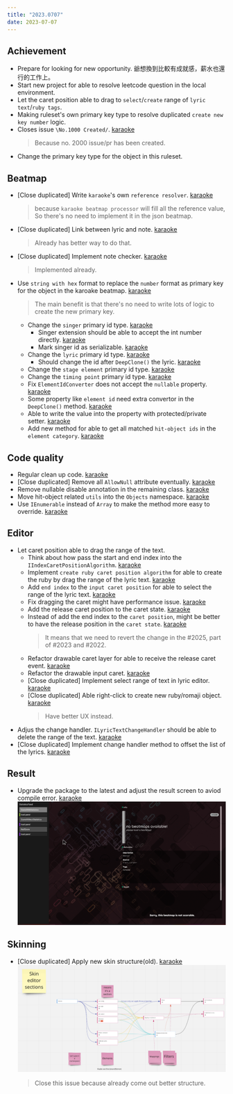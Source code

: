 ```yaml
---
title: "2023.0707"
date: 2023-07-07
---
```


## Achievement

- Prepare for looking for new opportunity. 爺想換到比較有成就感，薪水也還行的工作上。
- Start new project for able to resolve leetcode question in the local environment.
- Let the caret position able to drag to `select`/`create` range of `lyric text`/`ruby tags`.
- Making ruleset's own primary key type to resolve duplicated `create new key number` logic.
- Closes issue `\No.1000 Created/`. [karaoke](#1000@andy840119)
  > Because no. 2000 issue/pr has been created.
- Change the primary key type for the object in this ruleset.

## Beatmap

- [Close duplicated] Write `karaoke`'s own `reference resolver`. [karaoke](#1108@andy840119)
  > because `karaoke beatmap processor` will fill all the reference value, So there's no need to implement it in the json beatmap.
- [Close duplicated] Link between lyric and note. [karaoke](#569@andy840119)
  > Already has better way to do that.
- [Close duplicated] Implement note checker. [karaoke](#565@andy840119)
  > Implemented already.
- Use `string with hex` format to replace the `number` format as primary key for the object in the karoake beatmap. [karaoke](#2045@andy840119)
  > The main benefit is that there's no need to write lots of logic to create the new primary key.
  - Change the `singer` primary id type. [karaoke](#2046@andy840119)
    - Singer extension should be able to accept the int number directly. [karaoke](#2047@andy840119)
    - Mark singer id as serializable. [karaoke](#2049@andy840119)
  - Change the `lyric` primary id type. [karaoke](#2055@andy840119)
    - Should change the id after `DeepClone()` the lyric. [karaoke](#2057@andy840119)
  - Change the `stage element` primary id type. [karaoke](#2061@andy840119)
  - Change the `timing point` primary id type. [karaoke](#2062@andy840119)
  - Fix `ElementIdConverter` does not accept the `nullable` property. [karaoke](#2051#2052@andy840119)
  - Some property like `element id` need extra convertor in the `DeepClone()` method. [karaoke](#2050#2053@andy840119)
  - Able to write the value into the property with protected/private setter. [karaoke](#2048@andy840119)
  - Add new method for able to get all matched `hit-object ids` in the `element category`. [karaoke](#2060@andy840119)

## Code quality

- Regular clean up code. [karaoke](#2035@andy840119)
- [Close duplicated] Remove all `AllowNull` attribute eventually. [karaoke](#1411@andy840119)
- Remove nullable disable annotation in the remaining class. [karaoke](#2041@andy840119)
- Move hit-object related `utils` into the `Objects` namespace. [karaoke](#2042#2043@andy840119)
- Use `IEnumerable` instead of `Array` to make the method more easy to override. [karaoke](#2044@andy840119)

## Editor

- Let caret position able to drag the range of the text.
  - Think about how pass the start and end index into the `IIndexCaretPositionAlgorithm`. [karaoke](#2019@andy840119)
  - Implement `create ruby caret position algorithm` for able to create the ruby by drag the range of the lyric text. [karaoke](#2023@andy840119)
  - Add `end index` to the `input caret position` for able to select the range of the lyric text. [karaoke](#2025@andy840119)
  - Fix dragging the caret might have performance issue. [karaoke](#2029@andy840119)
  - Add the release caret position to the caret state. [karaoke](#2030@andy840119)
  - Instead of add the end index to the `caret position`, might be better to have the release position in the `caret state`. [karaoke](#2027#2030@andy840119)
    > It means that we need to revert the change in the #2025, part of #2023 and #2022.
  - Refactor drawable caret layer for able to receive the release caret event. [karaoke](#2031@andy840119)
  - Refactor the drawable input caret. [karaoke](#2032@andy840119)
  - [Close duplicated] Implement select range of text in lyric editor. [karaoke](#321@andy840119)
  - [Close duplicated] Able right-click to create new ruby/romaji object. [karaoke](#618@andy840119)
    > Have better UX instead.
- Adjus the change handler. `ILyricTextChangeHandler` should be able to delete the range of the text. [karaoke](#2033@andy840119)
- [Close duplicated] Implement change handler method to offset the list of the lyrics. [karaoke](#1443@andy840119)

## Result

- Upgrade the package to the latest and adjust the result screen to aviod compile error. [karaoke](#2024@andy840119)  
  ![](res/2023-07-09-21-51-43.png)

## Skinning

- [Close duplicated] Apply new skin structure(old). [karaoke](#1073@andy840119)  
  ![](res/2023-07-09-22-03-42.png)
  > Close this issue because already come out better structure.
